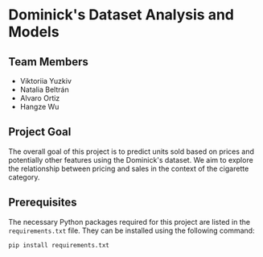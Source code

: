 # Dominick's Dataset Analysis and Models

## Team Members
- Viktoriia Yuzkiv
- Natalia Beltrán
- Alvaro Ortiz
- Hangze Wu

## Project Goal
The overall goal of this project is to predict units sold based on prices and potentially other features using the Dominick's dataset. We aim to explore the relationship between pricing and sales in the context of the cigarette category.

## Prerequisites
The necessary Python packages required for this project are listed in the `requirements.txt` file. They can be installed using the following command:

```
pip install requirements.txt
```